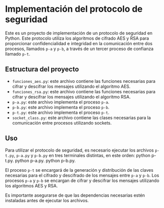 # Implementación del protocolo de seguridad

Este es un proyecto de implementación de un protocolo de seguridad en Python. Este protocolo utiliza los algoritmos de cifrado AES y RSA para proporcionar confidencialidad e integridad en la comunicación entre dos procesos, llamados `p-a` y `p-b`, a través de un tercer proceso de confianza llamado `p-t`.

## Estructura del proyecto

- `funciones_aes.py`: este archivo contiene las funciones necesarias para cifrar y descifrar los mensajes utilizando el algoritmo AES.
- `funciones_rsa.py`: este archivo contiene las funciones necesarias para cifrar y descifrar los mensajes utilizando el algoritmo RSA.
- `p-a.py`: este archivo implementa el proceso `p-a`.
- `p-b.py`: este archivo implementa el proceso `p-b`.
- `p-t.py`: este archivo implementa el proceso `p-t`.
- `socket_class.py`: este archivo contiene las clases necesarias para la comunicación entre procesos utilizando sockets.

## Uso

Para utilizar el protocolo de seguridad, es necesario ejecutar los archivos `p-t.py`, `p-a.py` y `p-b.py` en tres terminales distintas, en este orden:
python p-t.py.
python p-a.py.
python p-b.py.

El proceso `p-t` se encargará de la generación y distribución de las claves necesarias para el cifrado y descifrado de los mensajes entre `p-a` y `p-b`. Los procesos `p-a` y `p-b` se encargan de cifrar y descifrar los mensajes utilizando los algoritmos AES y RSA.

Es importante asegurarse de que las dependencias necesarias estén instaladas antes de ejecutar los archivos.
